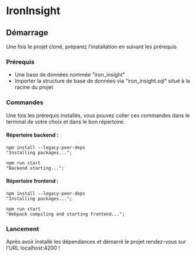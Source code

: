 
# IronInsight

## Démarrage
Une fois le projet cloné, préparez l'installation en suivant les prérequis

### Prérequis
  - Une base de données nommée "iron_insight"
  - Importer la structure de base de données via "iron_insight.sql" situé à la racine du projet

### Commandes
Une fois les prérequis installés, vous pouvez coller ces commandes dans le terminal de votre choix et dans le bon répertoire:

#### Répertoire backend :
```shell
npm install --legacy-peer-deps
"Installing packages...";
```

```shell
npm run start
"Backend starting...";
```

#### Répertoire frontend :
```shell
npm install --legacy-peer-deps
"Installing packages...";
```

```shell
npm run start
"Webpack compiling and starting frontend...";
```

### Lancement
Après avoir installé les dépendances et démarré le projet rendez-vous sur l'URL localhost:4200 !

